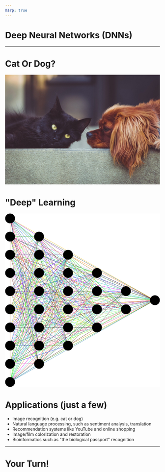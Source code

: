 ```yaml
---
marp: true
---
```


# Deep Neural Networks (DNNs)

<!--
This lesson goes into an example on "Deep Neural Networks" or DNNs. DNNs are a very popular machine learning tool these days,
and are constantly being made better and better by newer implementations and newer algorithms.

Students have already seen forms of neural networks (e.g. convolutional NNs) in this class so far. Artificial neural networks
are based on the premise that, just like a human brain, an algorithm can "learn".

-->

---

# Cat Or Dog?

![](res/cat_and_dog.jpg)

<!--
A common application of a deep neural network is image recognition. For example, we could use a DNN to identify whether 
pictures of pets are cats or dogs.

You might think that you just "know" what a cat and dog is, based on look, feel, sound etc. But we all had to learn this for
ourselves. In a similar way, we can "train" a model to learn, the same way our brain does: with data. We all have a mental
database as to what a cat should look like, and what a dog should look like. These databases have been learned over time, based
on several cats and dogs that we have seen or heard or touched.

In the same way, we can teach a machine to be able to learn what a cat and dog look like, just based on data. We do not tell
the computer any rules, we just let it learn by itself. This is called a "non-parametric" approach, since we are not giving
the computer any parameters to use; we are just letting it learn based on data.

Image Details:
* [cat_and_dog.jpg](https://pixabay.com/photos/dog-cat-pets-animals-friends-2606759/): Pixabay License

-->

# "Deep" Learning

![](res/neural_network.png)

<!--
What makes "deep" neural networks special is that there are multiple layers between the output layer and the input layer. This
allows the algorithm to model more complex relationships better, like non-linear relationships or multi-class classification.
Moreover, the non-parametric approach makes it easier to "plug and play". You can just "plug" your data and hit "play" on a
DNN, and it can generate predictions.

Image Details:
* [neural_network.png](https://pixabay.com/vectors/neural-network-thought-mind-mental-3816319/): Pixabay License

-->

# Applications (just a few)

- Image recognition (e.g. cat or dog)
- Natural language processing, such as sentiment analysis, translation
- Recommendation systems like YouTube and online shopping
- Image/film colorization and restoration
- Bioinformatics such as "the biological passport" recognition

<!--
See [here](https://en.wikipedia.org/wiki/Deep_learning#Applications) for some inspiration.

-->

---

# Your Turn!

<!--
Direct students to the colab.

-->
